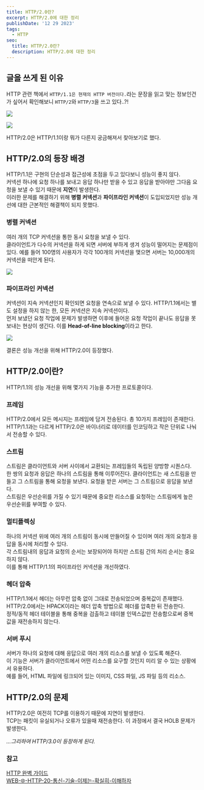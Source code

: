 ```yaml
---
title: HTTP/2.0란?
excerpt: HTTP/2.0에 대한 정리
publishDate: '12 29 2023'
tags:
  - HTTP
seo:
  title: HTTP/2.0란?
  description: HTTP/2.0에 대한 정리
---
```


## 글을 쓰게 된 이유

HTTP 관련 책에서 `HTTP/1.1은 현재의 HTTP 버전이다.`라는 문장을 읽고 맞는 정보인건가 싶어서 확인해보니 `HTTP/2`와 `HTTP/3`을 쓰고 있다..?!

![](/post-2023-12-29/image1.png)

![](/post-2023-12-29/image2.png)

HTTP/2.0은 HTTP/1.1이랑 뭐가 다른지 궁금해져서 찾아보기로 했다.

## HTTP/2.0의 등장 배경

HTTP/1.1은 구현의 단순성과 접근성에 초점을 두고 있다보니 성능이 좋지 않다.  
커넥션 하나에 요청 하나를 보내고 응답 하나만 받을 수 있고 응답을 받아야만 그다음 요청을 보낼 수 있기 때문에 **지연**이 발생한다.  
이러한 문제를 해결하기 위해 **병렬 커넥션**과 **파이프라인 커넥션**이 도입되었지만 성능 개선에 대한 근본적인 해결책이 되지 못했다.

### 병렬 커넥션

여러 개의 TCP 커넥션을 통한 동시 요청을 보낼 수 있다.  
클라이언트가 다수의 커넥션을 하게 되면 서버에 부하게 생겨 성능이 떨어지는 문제점이 있다. 예를 들어 100명의 사용자가 각각 100개의 커넥션을 맺으면 서버는 10,000개의 커넥션을 떠안게 된다.

![](/post-2023-12-29/image3.png)

### 파이프라인 커넥션

커넥션이 지속 커넥션인지 확인되면 요청을 연속으로 보낼 수 있다. HTTP/1.1에서는 별도 설정을 하지 않는 한, 모든 커넥션은 지속 커넥션이다.  
먼저 보냈던 요청 작업에 문제가 발생하면 이후에 들어온 요청 작업이 끝나도 응답을 못보내는 현상이 생긴다. 이를 **Head-of-line blocking**이라고 한다.

![](/post-2023-12-29/image4.png)

결론은 성능 개선을 위해 HTTP/2.0이 등장했다.

## HTTP/2.0이란?

HTTP/1.1의 성능 개선을 위해 몇가지 기능을 추가한 프로토콜이다.

### 프레임

HTTP/2.0에서 모든 메시지는 프레임에 담겨 전송된다. 총 10가지 프레임이 존재한다.  
HTTP/1.1과는 다르게 HTTP/2.0은 바이너리로 데이터를 인코딩하고 작은 단위로 나눠서 전송할 수 있다.

### 스트림

스트림은 클라이언트와 서버 사이에서 교환되는 프레임들의 독립된 양방향 시퀀스다.  
한 쌍의 요청과 응답은 하나의 스트림을 통해 이루어진다. 클라이언트는 새 스트림을 만들고 그 스트림을 통해 요청을 보낸다. 요청을 받은 서버는 그 스트림으로 응답을 보낸다.  
스트림은 우선순위를 가질 수 있기 때문에 중요한 리소스를 요청하는 스트림에게 높은 우선순위를 부여할 수 있다.

### 멀티플렉싱

하나의 커넥션 위에 여러 개의 스트림이 동시에 만들어질 수 있이며 여러 개의 요청과 응답을 동시에 처리할 수 있다.  
각 스트림내의 응답과 요청의 순서는 보장되어야 하지만 스트림 간의 처리 순서는 중요하지 않다.  
이를 통해 HTTP/1.1의 파이프라인 커넥션을 개선하였다.

### 헤더 압축

HTTP/1.1에서 헤더는 아무런 압축 없이 그대로 전송되었으며 중복값이 존재했다.  
HTTP/2.0에서는 HPACK이라는 헤더 압축 방법으로 헤더를 압축한 뒤 전송한다.  
정적/동적 헤더 테이블을 통해 중복을 검출하고 테이블 인덱스값만 전송함으로써 중복값을 재전송하지 않는다.

### 서버 푸시

서버가 하나의 요청에 대해 응답으로 여러 개의 리소스를 보낼 수 있도록 해준다.  
이 기능은 서버가 클라이언트에서 어떤 리소스를 요구할 것인지 미리 알 수 있는 상황에서 유용하다.  
예를 들어, HTML 파일에 링크되어 있는 이미지, CSS 파일, JS 파일 등의 리소스.

## HTTP/2.0의 문제

HTTP/2.0은 여전히 TCP를 이용하기 때문에 지연이 발생한다.  
TCP는 패킷이 유실되거나 오류가 있을때 재전송한다. 이 과정에서 결국 HOLB 문제가 발생한다.

_...그리하여 HTTP/3.0이 등장하게 된다._

### 참고

[HTTP 완벽 가이드](https://product.kyobobook.co.kr/detail/S000001033001)  
[WEB-🌐-HTTP-20-통신-기술-이제는-확실히-이해하자](https://inpa.tistory.com/entry/WEB-%F0%9F%8C%90-HTTP-20-%ED%86%B5%EC%8B%A0-%EA%B8%B0%EC%88%A0-%EC%9D%B4%EC%A0%9C%EB%8A%94-%ED%99%95%EC%8B%A4%ED%9E%88-%EC%9D%B4%ED%95%B4%ED%95%98%EC%9E%90)
